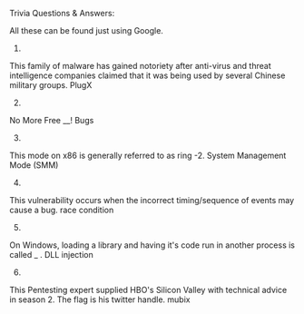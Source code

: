 Trivia Questions & Answers:

All these can be found just using Google.

1)
This family of malware has gained notoriety after anti-virus and threat intelligence companies claimed that it was being used by several Chinese military groups.
PlugX

2) 
No More Free __!
Bugs
 
3)
This mode on x86 is generally referred to as ring -2.
System Management Mode (SMM)
 
4)
This vulnerability occurs when the incorrect timing/sequence of events may cause a bug.
race condition

5)
On Windows, loading a library and having it's code run in another process is called _ .
DLL injection

6)
This Pentesting expert supplied HBO's Silicon Valley with technical advice in season 2. The flag is his twitter handle.
mubix